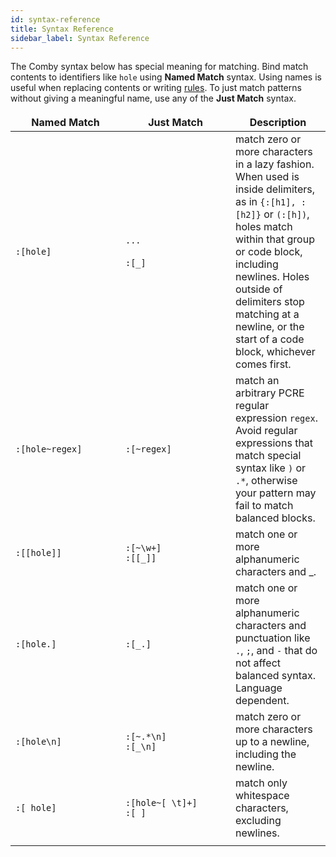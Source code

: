 ```yaml
---
id: syntax-reference
title: Syntax Reference
sidebar_label: Syntax Reference
---
```


The Comby syntax below has special meaning for matching. Bind match contents to
identifiers like `hole` using **Named Match** syntax. Using names is useful when
replacing contents or writing [rules](advanced-usage). To just match patterns
without giving a meaningful name, use any of the **Just Match** syntax.

<style>
.onPageNav {
display: none; // remove right-hand side nav bar
}
table {
//    width: 1600px;
}
table th {
  background-color: transparent;
  border: none;
// visibility: collapse;
}
table td:first-child {
  width: 10em;
  min-width: 10em;
  max-width: 10em;
//  word-break: break-all;
}
table td:nth-child(2) {
  width: 10em;
  min-width: 10em;
  max-width: 10em;
//  word-break: break-all;
}
table td {
    border: none;
}
table tr:nth-child(2n) {
  background-color: transparent;
}

</style>


| Named Match     | Just Match                 | Description                                                                                                                                                                                                                                                                                        |
|-----------------|----------------------------|----------------------------------------------------------------------------------------------------------------------------------------------------------------------------------------------------------------------------------------------------------------------------------------------------|
| `:[hole]`       | `...`<br><br>`:[_]`        | match zero or more characters in a lazy fashion. When used is inside delimiters, as in `{:[h1], :[h2]}` or `(:[h])`, holes match within that group or code block, including newlines. Holes outside of delimiters stop matching at a newline, or the start of a code block, whichever comes first. |
| `:[hole~regex]` | `:[~regex]`                | match an arbitrary PCRE regular expression `regex`. Avoid regular expressions that match special syntax like `)` or `.*`, otherwise your pattern may fail to match balanced blocks.                                                              |
| `:[[hole]]`     | `:[~\w+]`<br>`:[[_]]`      | match one or more alphanumeric characters and _.                                                                                                                                                                                                                                                   |
| `:[hole.]`      | `:[_.]`                    | match one or more alphanumeric characters and punctuation like `.`, `;`, and `-` that do not affect balanced syntax. Language dependent.                                                                                                                              |
| `:[hole\n]`     | `:[~.*\n]`<br>`:[_\n]`     | match zero or more characters up to a newline, including the newline.                                                                                                                                                                                                    |
| `:[ hole]`      | `:[hole~[ \t]+]`<br>`:[ ]` | match only whitespace characters, excluding newlines.                                                                                         |
|    | |                                                                                         |
